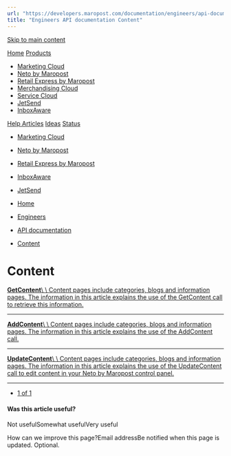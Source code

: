 ```yaml
---
url: "https://developers.maropost.com/documentation/engineers/api-documentation/content?pgnum=1"
title: "Engineers API documentation Content"
---
```


[Skip to main content](https://developers.maropost.com/documentation/engineers/api-documentation/content?pgnum=1#main-content)

[Home](https://developers.maropost.com/) [Products](https://developers.maropost.com/documentation/engineers/api-documentation/content?pgnum=1)

- [Marketing Cloud](https://galaxy.maropost.com/categories/marketing-cloud)
- [Neto by Maropost](https://galaxy.maropost.com/categories/neto-by-maropost)
- [Retail Express by Maropost](https://galaxy.maropost.com/categories/retail-express)
- [Merchandising Cloud](https://galaxy.maropost.com/categories/merchandising-cloud)
- [Service Cloud](https://galaxy.maropost.com/categories/service-cloud)
- [JetSend](https://galaxy.maropost.com/categories/jetsend)
- [InboxAware](https://galaxy.maropost.com/categories/inboxaware)

[Help Articles](https://galaxy.maropost.com/kb/neto-by-maropost) [Ideas](https://galaxy.maropost.com/categories/neto-by-maropost-ideas) [Status](https://developers.maropost.com/documentation/engineers/api-documentation/content?pgnum=1)
- [Marketing Cloud](https://status.maropost.com/)
- [Neto by Maropost](https://status.netohq.com/)
- [Retail Express by Maropost](https://status-retailcloud.maropost.com/)
- [InboxAware](https://status.inboxaware.com/)
- [JetSend](https://status.jetsend.com/)

- [Home](https://developers.maropost.com/)
- [Engineers](https://developers.maropost.com/documentation/engineers)
- [API documentation](https://developers.maropost.com/documentation/engineers/api-documentation)
- [Content](https://developers.maropost.com/documentation/engineers/api-documentation/content)

# Content

[**GetContent**\\
\\
Content pages include categories, blogs and information pages. The information in this article explains the use of the GetContent call to retrieve this information.](https://developers.maropost.com/documentation/engineers/api-documentation/content/getcontent)

* * *

[**AddContent**\\
\\
Content pages include categories, blogs and information pages. The information in this article explains the use of the AddContent call.](https://developers.maropost.com/documentation/engineers/api-documentation/content/addcontent)

* * *

[**UpdateContent**\\
\\
Content pages include categories, blogs and information pages. The information in this article explains the use of the UpdateContent call to edit content in your Neto by Maropost control panel.](https://developers.maropost.com/documentation/engineers/api-documentation/content/updatecontent)

* * *

- [1 of 1](https://developers.maropost.com/documentation/engineers/api-documentation/content?pgnum=1)

#### Was this article useful?

Not usefulSomewhat usefulVery useful

How can we improve this page?Email addressBe notified when this page is updated. Optional.
